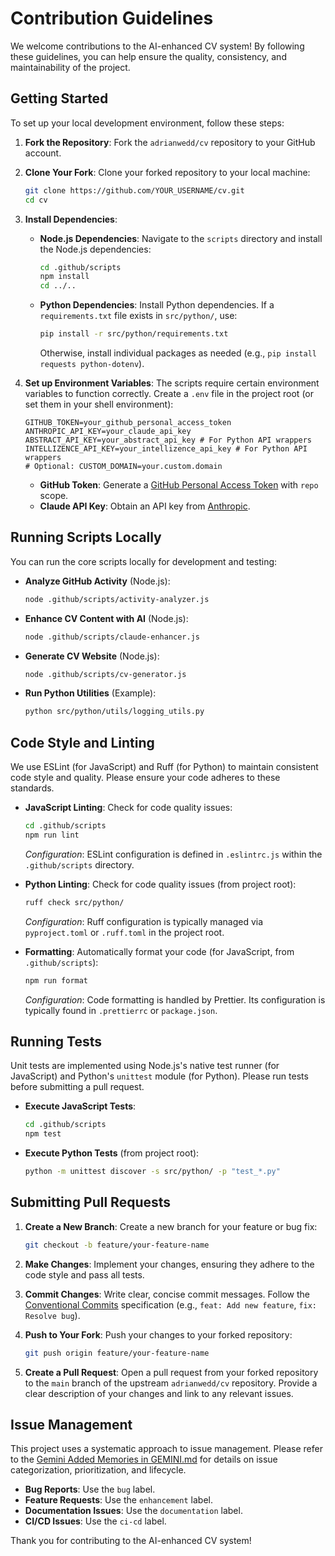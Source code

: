 # Contribution Guidelines

We welcome contributions to the AI-enhanced CV system! By following these guidelines, you can help ensure the quality, consistency, and maintainability of the project.

## Getting Started

To set up your local development environment, follow these steps:

1.  **Fork the Repository**: Fork the `adrianwedd/cv` repository to your GitHub account.
2.  **Clone Your Fork**: Clone your forked repository to your local machine:

    ```bash
    git clone https://github.com/YOUR_USERNAME/cv.git
    cd cv
    ```
3.  **Install Dependencies**:
    *   **Node.js Dependencies**: Navigate to the `scripts` directory and install the Node.js dependencies:

        ```bash
        cd .github/scripts
        npm install
        cd ../..
        ```
    *   **Python Dependencies**: Install Python dependencies. If a `requirements.txt` file exists in `src/python/`, use:

        ```bash
        pip install -r src/python/requirements.txt
        ```
        Otherwise, install individual packages as needed (e.g., `pip install requests python-dotenv`).

4.  **Set up Environment Variables**: The scripts require certain environment variables to function correctly. Create a `.env` file in the project root (or set them in your shell environment):

    ```
    GITHUB_TOKEN=your_github_personal_access_token
    ANTHROPIC_API_KEY=your_claude_api_key
    ABSTRACT_API_KEY=your_abstract_api_key # For Python API wrappers
    INTELLIZENCE_API_KEY=your_intellizence_api_key # For Python API wrappers
    # Optional: CUSTOM_DOMAIN=your.custom.domain
    ```
    *   **GitHub Token**: Generate a [GitHub Personal Access Token](https://docs.github.com/en/authentication/keeping-your-account-and-data-secure/creating-a-personal-access-token) with `repo` scope.
    *   **Claude API Key**: Obtain an API key from [Anthropic](https://www.anthropic.com/).

## Running Scripts Locally

You can run the core scripts locally for development and testing:

*   **Analyze GitHub Activity** (Node.js):

    ```bash
    node .github/scripts/activity-analyzer.js
    ```
*   **Enhance CV Content with AI** (Node.js):

    ```bash
    node .github/scripts/claude-enhancer.js
    ```
*   **Generate CV Website** (Node.js):

    ```bash
    node .github/scripts/cv-generator.js
    ```
*   **Run Python Utilities** (Example):

    ```bash
    python src/python/utils/logging_utils.py
    ```

## Code Style and Linting

We use ESLint (for JavaScript) and Ruff (for Python) to maintain consistent code style and quality. Please ensure your code adheres to these standards.

*   **JavaScript Linting**: Check for code quality issues:

    ```bash
    cd .github/scripts
    npm run lint
    ```
    *Configuration*: ESLint configuration is defined in `.eslintrc.js` within the `.github/scripts` directory.

*   **Python Linting**: Check for code quality issues (from project root):

    ```bash
    ruff check src/python/
    ```
    *Configuration*: Ruff configuration is typically managed via `pyproject.toml` or `.ruff.toml` in the project root.

*   **Formatting**: Automatically format your code (for JavaScript, from `.github/scripts`):

    ```bash
    npm run format
    ```
    *Configuration*: Code formatting is handled by Prettier. Its configuration is typically found in `.prettierrc` or `package.json`.

## Running Tests

Unit tests are implemented using Node.js's native test runner (for JavaScript) and Python's `unittest` module (for Python). Please run tests before submitting a pull request.

*   **Execute JavaScript Tests**:

    ```bash
    cd .github/scripts
    npm test
    ```
*   **Execute Python Tests** (from project root):

    ```bash
    python -m unittest discover -s src/python/ -p "test_*.py"
    ```

## Submitting Pull Requests

1.  **Create a New Branch**: Create a new branch for your feature or bug fix:

    ```bash
    git checkout -b feature/your-feature-name
    ```
2.  **Make Changes**: Implement your changes, ensuring they adhere to the code style and pass all tests.
3.  **Commit Changes**: Write clear, concise commit messages. Follow the [Conventional Commits](https://www.conventionalcommits.org/en/v1.0.0/) specification (e.g., `feat: Add new feature`, `fix: Resolve bug`).
4.  **Push to Your Fork**: Push your changes to your forked repository:

    ```bash
    git push origin feature/your-feature-name
    ```
5.  **Create a Pull Request**: Open a pull request from your forked repository to the `main` branch of the upstream `adrianwedd/cv` repository. Provide a clear description of your changes and link to any relevant issues.

## Issue Management

This project uses a systematic approach to issue management. Please refer to the [Gemini Added Memories in GEMINI.md](../GEMINI.md#gemini-added-memories) for details on issue categorization, prioritization, and lifecycle.

*   **Bug Reports**: Use the `bug` label.
*   **Feature Requests**: Use the `enhancement` label.
*   **Documentation Issues**: Use the `documentation` label.
*   **CI/CD Issues**: Use the `ci-cd` label.

Thank you for contributing to the AI-enhanced CV system!
